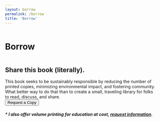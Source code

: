 ```yaml
---
layout: borrow
permalink: /borrow
title: 'Borrow'
---
```


<div class="about-page">
<div class="row">
  <div class="column left">
  	<div><h1>Borrow</h1></div>
  </div>
  <div class="column right">
  	<h2>Share this book (literally).</h2>
  	This book seeks to be sustainably responsible by reducing the number of printed copies, minimizing environmental impact, and fostering community. What better way to do that than to create a small, traveling library for folks to read, discuss, and share.<br/>
  	<a href="mailto:hello@hopeful.design"><button>Request a Copy</button></a><br/>
  	<h5>* I also offer volume printing for education at cost,  <a href="mailto:hello@hopeful.design" class="colophon">request information</a>.</h5>
  </div>
</div>
</div>

